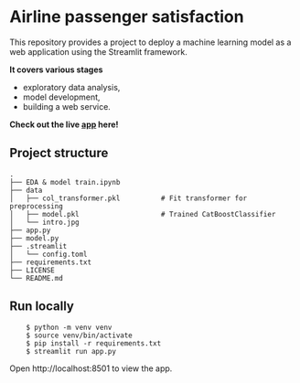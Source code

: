 # Airline passenger satisfaction 
This repository provides a project to deploy a machine learning model as a web application using the Streamlit framework.

**It covers various stages**
   - exploratory data analysis, 
   - model development, 
   - building a web service.

**Check out the live [app](https://airline-satisfaction.streamlit.app/) here!**

## Project structure
    .
    ├── EDA & model train.ipynb                   
    ├── data
    │   ├── col_transformer.pkl          # Fit transformer for preprocessing
    │   ├── model.pkl                    # Trained CatBoostClassifier
    │   └── intro.jpg
    ├── app.py                     
    ├── model.py                   
    ├── .streamlit
    │   └── config.toml              
    ├── requirements.txt
    ├── LICENSE
    └── README.md

## Run locally

        $ python -m venv venv
        $ source venv/bin/activate
        $ pip install -r requirements.txt
        $ streamlit run app.py
Open http://localhost:8501 to view the app.
